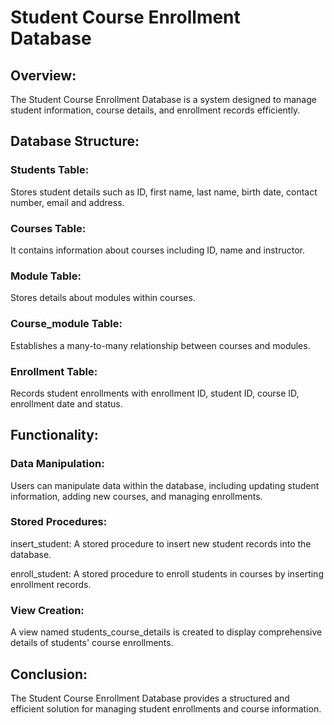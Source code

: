 # Student Course Enrollment Database 

## Overview:
The Student Course Enrollment Database is a  system designed to manage student information, course details, and enrollment records efficiently. 

## Database Structure:

### Students Table: 
Stores student details such as ID, first name, last name, birth date, contact number, email and address.
### Courses Table: 
It contains information about courses including ID, name and instructor.
### Module Table:
Stores details about modules within courses.
### Course_module Table: 
Establishes a many-to-many relationship between courses and modules.
### Enrollment Table: 
Records student enrollments with enrollment ID, student ID, course ID, enrollment date and status.

## Functionality:

### Data Manipulation: 
Users can manipulate data within the database, including updating student information, adding new courses, and managing enrollments.
### Stored Procedures:
insert_student: A stored procedure to insert new student records into the database.

enroll_student: A stored procedure to enroll students in courses by inserting enrollment records.
### View Creation:
A view named students_course_details is created to display comprehensive details of students' course enrollments.

## Conclusion:
The Student Course Enrollment Database provides a structured and efficient solution for managing student enrollments and course information. 
